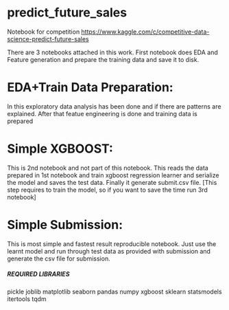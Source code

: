 # predict_future_sales
Notebook for competition https://www.kaggle.com/c/competitive-data-science-predict-future-sales

There are 3 notebooks attached in this work. 
First notebook does EDA and Feature generation and prepare the training data and save it to disk.

# EDA+Train Data Preparation: 
In this exploratory data analysis has been done and if there are patterns are explained. After that featue engineering is done and training data is prepared
# Simple XGBOOST: 
This is 2nd notebook and not part of this notebook. This reads the data prepared in 1st notebook and train xgboost regression learner and serialize the model and saves the test data. Finally it generate submit.csv file. 
[This step requires to train the model, so if you want to save the time run 3rd notebook]
# Simple Submission: 
This is most simple and fastest result reproducible notebook. Just use the learnt model and run through test data as provided with submission and generate the csv file for submission.
##### REQUIRED LIBRARIES
pickle
joblib
matplotlib
seaborn
pandas
numpy
xgboost
sklearn
statsmodels
itertools
tqdm
